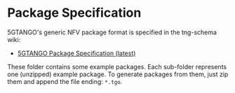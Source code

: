 # Package Specification

5GTANGO's generic NFV package format is specified in the tng-schema wiki:

* [5GTANGO Package Specification (latest)](https://github.com/sonata-nfv/tng-schema/wiki/PkgSpec_LATEST)

These folder contains some example packages. Each sub-folder represents one (unzipped) example package. To generate packages from them, just zip them and append the file ending: `*.tgo`.